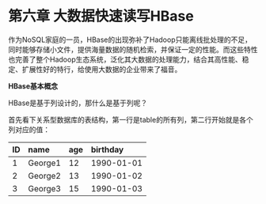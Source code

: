 # **第六章 大数据快速读写HBase**

作为NoSQL家庭的一员，HBase的出现弥补了Hadoop只能离线批处理的不足，同时能够存储小文件，提供海量数据的随机检索，并保证一定的性能。而这些特性也完善了整个Hadoop生态系统，泛化其大数据的处理能力，结合其高性能、稳定、扩展性好的特行，给使用大数据的企业带来了福音。

**HBase基本概念**

HBase是基于列设计的，那什么是基于列呢？

首先看下关系型数据库的表结构，第一行是table的所有列，第二行开始就是各个列对应的值：

| ID | name | age | birthday |
| :--- | :--- | :--- | :--- |
| 1 | George1 | 12 | 1990-01-01 |
| 2 | George2 | 13 | 1990-01-02 |
| 3 | George3 | 15 | 1990-01-03 |

  


